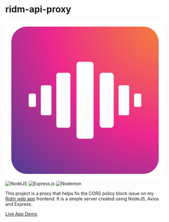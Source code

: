# ridm-api-proxy

![Ridm](./demo/ridm-icon.svg)
![NodeJS](https://img.shields.io/badge/node.js-6DA55F?style=for-the-badge&logo=node.js&logoColor=white)
![Express.js](https://img.shields.io/badge/express.js-%23404d59.svg?style=for-the-badge&logo=express&logoColor=%2361DAFB)
![Nodemon](https://img.shields.io/badge/NODEMON-%23323330.svg?style=for-the-badge&logo=nodemon&logoColor=%BBDEAD)

This project is a proxy that helps fix the CORS policy block issue on my [Ridm web app](https://github.com/ennanuel/Ridm) frontend.
It is a simple server created using NodeJS, Axios and Express.

[Live App Demo](https://ridm.netlify.app)
